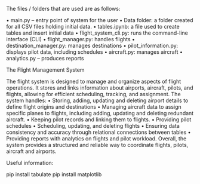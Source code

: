 

The files / folders that are used are as follows: 

•	main.py – entry point of system for the user 
•	Data folder: a folder created for all CSV files holding initial data. 
•	tables.ipynb:  a file used to create tables and insert initial data
•	flight_system_cli.py: runs the command-line interface (CLI)
•	flight_manager.py: handles flights
•	destination_manager.py: manages destinations
•	pilot_information.py: displays pilot data, including schedules
•	aircraft.py: manages aircraft 
•	analytics.py – produces reports

The Flight Management System 

The flight system is designed to manage and organize aspects of flight operations. It stores and links information about airports, aircraft, pilots, and flights, allowing for efficient scheduling, tracking, and assignment. The system handles:
•	Storing, adding, updating and deleting airport details to define flight origins and destinations
•	Managing aircraft data to assign specific planes to flights, including adding, updating and deleting redundant aircraft.
•	Keeping pilot records and linking them to flights. 
•	Providing pilot schedules
•	Scheduling, updating, and deleting flights
•	Ensuring data consistency and accuracy through relational connections between tables
•	Providing reports with analytics on flights and pilot workload. 
Overall, the system provides a structured and reliable way to coordinate flights, pilots, aircraft and airports. 

Useful information: 

pip install tabulate
pip install matplotlib



